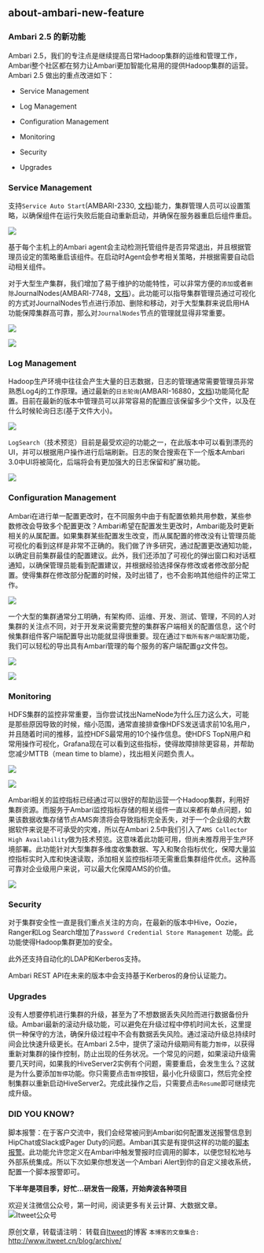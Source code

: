 about-ambari-new-feature
---

### Ambari 2.5 的新功能

Ambari 2.5，我们的专注点是继续提高日常Hadoop集群的运维和管理工作，Ambari整个社区都在努力让Ambari更加智能化易用的提供Hadoop集群的运营。Ambari 2.5 做出的重点改进如下：

- Service Management

- Log Management

- Configuration Management

- Monitoring

- Security

- Upgrades

### Service Management

支持`Service Auto Start`(AMBARI-2330, [文档](https://docs.hortonworks.com/HDPDocuments/Ambari-2.5.1.0/bk_ambari-operations/content/enable_service_auto_start.html))能力，集群管理人员可以设置策略，以确保组件在运行失败后能自动重新启动，并确保在服务器重启后组件重启。

![](https://2xbbhjxc6wk3v21p62t8n4d4-wpengine.netdna-ssl.com/wp-content/uploads/2017/08/1-ServiceRestart-1024x624.png)

基于每个主机上的Ambari agent会主动检测托管组件是否异常退出，并且根据管理员设定的策略重启该组件。在启动时Agent会参考相关策略，并根据需要自动启动相关组件。

对于大型生产集群，我们增加了易于维护的功能特性，可以非常方便的`添加`或者`删除`JournalNodes(AMBARI-7748，[文档](https://docs.hortonworks.com/HDPDocuments/Ambari-2.5.1.0/bk_ambari-operations/content/manage_journal_nodes.html)）。此功能可以指导集群管理员通过可视化的方式对JournalNodes节点进行添加、删除和移动，对于大型集群来说启用HA功能保障集群高可靠，那么对`JournalNodes`节点的管理就显得非常重要。

![](https://2xbbhjxc6wk3v21p62t8n4d4-wpengine.netdna-ssl.com/wp-content/uploads/2017/08/2-ManageJournalNodes-1024x623.png)

![](https://2xbbhjxc6wk3v21p62t8n4d4-wpengine.netdna-ssl.com/wp-content/uploads/2017/08/3-AssignJournalNodes-1024x624.png)

### Log Management

Hadoop生产环境中往往会产生大量的日志数据，日志的管理通常需要管理员非常熟悉Log4j的工作原理。通过最新的`日志轮询`(AMBARI-16880，[文档](https://docs.hortonworks.com/HDPDocuments/Ambari-2.5.1.0/bk_ambari-upgrade/content/upgrading_log_rotation_configuration.html))功能简化配置。目前在最新的版本中管理员可以非常容易的配置应该保留多少个文件，以及在什么时候轮询日志(基于文件大小)。

![](https://2xbbhjxc6wk3v21p62t8n4d4-wpengine.netdna-ssl.com/wp-content/uploads/2017/08/4-LogRotation-1024x624.png)

`LogSearch`（技术预览）目前是最受欢迎的功能之一，在此版本中可以看到漂亮的UI，并可以根据用户操作进行后端刷新。日志的聚合搜索在下一个版本Ambari 3.0中UI将被简化，后端将会有更加强大的日志保留和扩展功能。

![](https://2xbbhjxc6wk3v21p62t8n4d4-wpengine.netdna-ssl.com/wp-content/uploads/2017/08/5-Logsearch-1024x703.png)

### Configuration Management

Ambari在进行单一配置更改时，在不同服务中由于有配置依赖共用参数，某些参数修改会导致多个配置更改？Ambari希望在配置发生更改时，Ambari能及时更新相关的从属配置。如果集群某些配置发生改变，而从属配置的修改没有让管理员能可视化的看到这样是非常不正确的。我们做了许多研究，通过配置更改通知功能，以确定目前集群最佳的配置建议。此外，我们还添加了可视化的弹出窗口和对话框通知，以确保管理员能看到配置建议，并根据经验选择保存修改或者修改部分配置。使得集群在修改部分配置的时候，及时出错了，也不会影响其他组件的正常工作。

![](https://2xbbhjxc6wk3v21p62t8n4d4-wpengine.netdna-ssl.com/wp-content/uploads/2017/08/6-ServiceAdvisor-1024x624.png)

一个大型的集群通常分工明确，有架构师、运维、开发、测试、管理，不同的人对集群的关注点不同，对于开发来说需要完整的集群客户端相关的配置信息，这个时候集群组件客户端配置导出功能就显得很重要。现在通过`下载所有客户端配置`功能，我们可以轻松的导出具有Ambari管理的每个服务的客户端配置gz文件包。

![](https://2xbbhjxc6wk3v21p62t8n4d4-wpengine.netdna-ssl.com/wp-content/uploads/2017/08/7-DownloadClientConfig-1024x624.png)

![](https://2xbbhjxc6wk3v21p62t8n4d4-wpengine.netdna-ssl.com/wp-content/uploads/2017/08/8-DownloadClientConfigFile-1024x331.png)

### Monitoring

HDFS集群的监控非常重要，当你尝试找出NameNode为什么压力这么大，可能是那些原因导致的时候，缩小范围，通常直接排查像HDFS发送请求前10名用户，并且随着时间的推移，监控HDFS最常用的10个操作信息。使HDFS TopN用户和常用操作可视化，Grafana现在可以看到这些指标，使得故障排除更容易，并帮助您减少MTTB（mean time to blame），找出相关问题负责人。

![](https://2xbbhjxc6wk3v21p62t8n4d4-wpengine.netdna-ssl.com/wp-content/uploads/2017/08/9-topn-1024x623.png)

![](https://2xbbhjxc6wk3v21p62t8n4d4-wpengine.netdna-ssl.com/wp-content/uploads/2017/08/10-topn-1024x652.png)

Ambari相关的监控指标已经通过可以很好的帮助运营一个Hadoop集群，利用好集群资源。而服务于Ambari监控指标存储的相关组件一直以来都有单点问题，如果该数据收集存储节点AMS奔溃将会导致指标完全丢失，对于一个企业级的大数据软件来说是不可承受的灾难，所以在Ambari 2.5中我们引入了`AMS Collector High Availability`做为技术预览。这意味着此功能可用，但尚未推荐用于生产环境部署。此功能针对大型集群多维度收集数据、写入和聚合指标优化，保障大量监控指标实时入库和快速读取，添加相关监控指标项无需重启集群组件优点。这种高可靠对企业级用户来说，可以最大化保障AMS的价值。

![](https://2xbbhjxc6wk3v21p62t8n4d4-wpengine.netdna-ssl.com/wp-content/uploads/2017/08/11-AMS-HA.png)

### Security

对于集群安全性一直是我们重点关注的方向，在最新的版本中Hive，Oozie，Ranger和Log Search增加了`Password Credential Store Management `功能。此功能使得Hadoop集群更加的安全。

此外还支持自动化的LDAP和Kerberos支持。

Ambari REST API在未来的版本中会支持基于Kerberos的身份认证能力。

### Upgrades

没有人想要停机进行集群的升级，甚至为了不想数据丢失风险而进行数据备份升级。Ambari最新的滚动升级功能，可以避免在升级过程中停机时间太长，这里提供一种保守的方法，确保升级过程中不会有数据丢失风险。通过滚动升级总持续时间会比快速升级更长。在Ambari 2.5中，提供了滚动升级期间有能力`暂停`，以获得重新对集群的操作控制，防止出现的任务状况。一个常见的问题，如果滚动升级需要几天时间，如果我的HiveServer2实例有个问题，需要重启，会发生生么？这就是为什么要添加`暂停`功能。你只需要点击`暂停`按钮，最小化升级窗口，然后完全控制集群以重新启动HiveServer2。完成此操作之后，只需要点击`Resume`即可继续完成升级。

### DID YOU KNOW?

脚本报警：在于客户交流中，我们会经常被问到Ambari如何配置发送报警信息到HipChat或Slack或Pager Duty的问题。Ambari其实是有提供这样的功能的[脚本报警](https://cwiki.apache.org/confluence/display/AMBARI/Creating+a+Script-based+Alert+Dispatcher)。此功能允许您定义在Ambari中触发警报时应调用的脚本，以便您轻松地与外部系统集成。所以下次如果你想发送一个Ambari Alert到你的自定义接收系统，配置一个脚本报警即可。

**下半年是项目季，好忙...研发告一段落，开始奔波各种项目**

欢迎关注微信公众号，第一时间，阅读更多有关云计算、大数据文章。
![Itweet公众号](https://github.com/itweet/labs/raw/master/common/img/weixin_public.png)

原创文章，转载请注明： 转载自[Itweet](http://www.itweet.cn)的博客
`本博客的文章集合:` http://www.itweet.cn/blog/archive/



